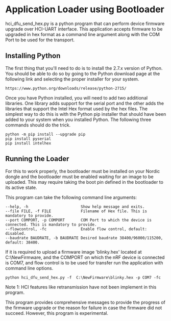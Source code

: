Application Loader using Bootloader
===
hci_dfu_send_hex.py is a python program that can perform device firmware upgrade over HCI-UART interface. This application accepts firmware to be upgraded in hex format as a command line argument along with the COM Port to be used for the transport. 

Installing Python
---
The first thing that you'll need to do is to install the 2.7.x version of Python.  You should be able to do so by going to the Python download page at the following link and selecting the proper installer for your system.
```
https://www.python.org/downloads/release/python-2715/
```
Once you have Python installed, you will need to add two additional libraries.  One library adds support for the serial port and the other adds the libraries that support the Intel Hex format used by the hex files.  The simplest way to do this is with the Python pip installer that should have been added to your system when you installed Python.  The following three commands should do the trick.
```
python -m pip install --upgrade pip
pip install pyserial
pip install intelhex
```

Running the Loader
---
For this to work properly, the bootloader must be installed on your Nordic dongle and the bootloader must be enabled waiting for an image to be uploaded.  This may require taking the boot pin defined in the bootloader to its active state.

This program can take the following command line arguments:
```
--help, -h                       Show help message and exits.
--file FILE, -f FILE             Filename of Hex file. This is mandatory to provide.
--port COMPORT, -p COMPORT       COM Port to which the device is connected. This is mandatory to provide.
--flowcontrol, -fc               Enable flow control, default: disabled.
--baudrate BAUDRATE, -b BAUDRATE Desired baudrate 38400/96000/115200, default: 38400.
```
If it is required to upload a firmware image 'blinky.hex' located at C:\NewFirmware, and the COMPORT on which the nRF device is connected is COM7, and flow control is to be used for transfer run the application with command line options.
```
python hci_dfu_send_hex.py -f  C:\NewFirmware\blinky.hex -p COM7 -fc
```
Note 1: HCI features like retransmission have not been implement in this program.

This program provides comprehensive messages to provide the progress of the firmware upgrade or the reason for failure in case the firmware did not succeed. However, this program is experimental.

